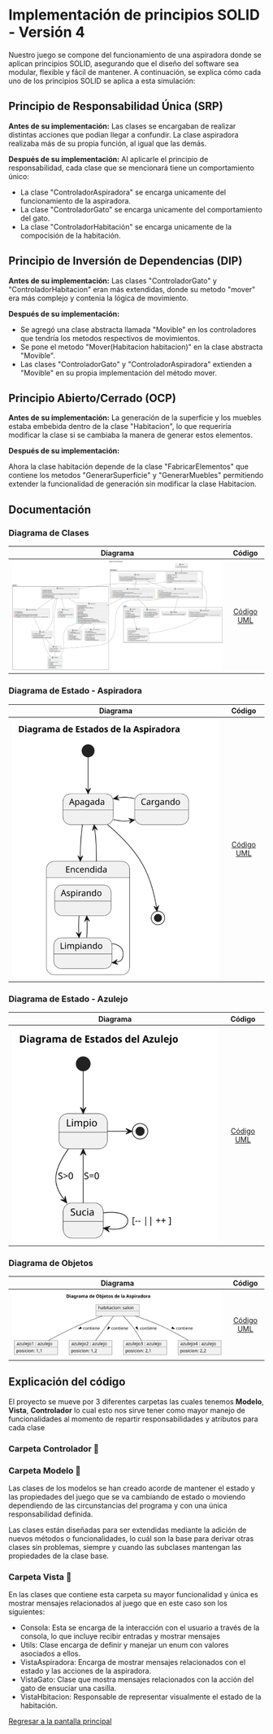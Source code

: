 # Implementación de principios SOLID - Versión 4
Nuestro juego se compone del funcionamiento de una aspiradora donde se aplican principios SOLID, asegurando que el diseño del software sea modular, flexible y fácil de mantener. A continuación, se explica cómo cada uno de los principios SOLID se aplica a esta simulación:

## Principio de Responsabilidad Única (SRP)

**Antes de su implementación:**
Las clases se encargaban de realizar distintas acciones que podian llegar a confundir. La clase aspiradora realizaba más de su propia función, al igual que las demás.

**Después de su implementación:**
Al aplicarle el principio de responsabilidad, cada clase que se mencionará tiene un comportamiento único:
- La clase "ControladorAspiradora" se encarga unicamente del funcionamiento de la aspiradora.
- La clase "ControladorGato" se encarga unicamente del comportamiento del gato.
- La clase "ControladorHabitación" se encarga unicamente de la compocisión de la habitación.

## Principio de Inversión de Dependencias (DIP)

**Antes de su implementación:**
Las clases "ControladorGato" y "ControladorHabitacion" eran más extendidas, donde su metodo "mover" era más complejo y contenia la lógica de movimiento.

**Después de su implementación:**

- Se agregó una clase abstracta llamada "Movible" en los controladores que tendría los metodos respectivos de movimientos.
- Se pone el metodo "Mover(Habitacion habitacion)" en la clase abstracta "Movible".
- Las clases "ControladorGato" y "ControladorAspiradora" extienden a "Movible" en su propia implementación del método mover.

## Principio Abierto/Cerrado (OCP)

**Antes de su implementación:**
La generación de la superficie y los muebles estaba embebida dentro de la clase "Habitacion", lo que requeriría modificar la clase si se cambiaba la manera de generar estos elementos.

**Después de su implementación:**

Ahora la clase habitación depende de la clase "FabricarElementos" que contiene los metodos "GenerarSuperficie" y "GenerarMuebles" permitiendo extender la funcionalidad de generación sin modificar la clase Habitacion.

## Documentación

### Diagrama de Clases

|Diagrama|Código|
|-|:-:|
|![Diagrama de Clases](/img/DiagramaDeClases.svg)|[Código UML](/modelosUML/DiagramaDeClases.puml)|

### Diagrama de Estado - Aspiradora

|Diagrama|Código|
|-|:-:|
|![Diagrama de Estado](/img/DiagramaEstado.svg)|[Código UML](/modelosUML/DiagramaDeEstado.puml)|

### Diagrama de Estado - Azulejo

|Diagrama|Código|
|-|:-:|
|![Diagrama de Estado](/img/DiagramaEstado2.svg)|[Código UML](/modelosUML/DiagramaDeEstadopt2.puml)|

### Diagrama de Objetos

|Diagrama|Código|
|-|:-:|
|![Diagrama de Objetos](/img/ModeloDeObjetos.svg)|[Código UML](/modelosUML/DiagramaDeObjetos.puml)|


## Explicación del código

El proyecto se mueve por 3 diferentes carpetas las cuales tenemos **Modelo**, **Vista**, **Controlador** lo cual esto nos sirve tener como mayor manejo de funcionalidades al momento de repartir responsabilidades y atributos para cada clase

### Carpeta Controlador 📂

### Carpeta Modelo 📂

Las clases de los modelos se han creado acorde de mantener el estado y las propiedades del juego que se va cambiando de estado o moviendo dependiendo de las circunstancias del programa y con una única responsabilidad definida.

Las clases están diseñadas para ser extendidas mediante la adición de nuevos métodos o funcionalidades, lo cuál son la base para derivar otras clases sin problemas, siempre y cuando las subclases mantengan las propiedades de la clase base.

### Carpeta Vista 📂

En las clases que contiene esta carpeta su mayor funcionalidad y única es mostrar mensajes relacionados al juego que en este caso son los siguientes:

- Consola: Esta se encarga de la interacción con el usuario a través de la consola, lo que incluye recibir entradas y mostrar mensajes
- Utils: Clase encarga de definir y manejar un enum con valores asociados a ellos.
- VistaAspiradora: Encarga de mostrar mensajes relacionados con el estado y las acciones de la aspiradora.
- VistaGato: Clase que mostra mensajes relacionados con la acción del gato de ensuciar una casilla.
- VistaHbitacion: Responsable de representar visualmente el estado de la habitación.

[Regresar a la pantalla principal](/README.md)
